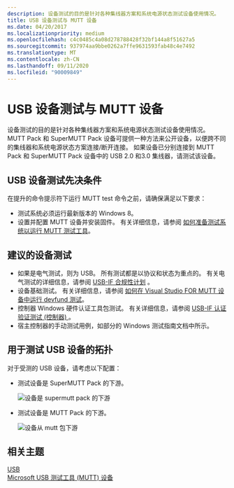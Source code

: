 ```yaml
---
description: 设备测试的目的是针对各种集线器方案和系统电源状态测试设备使用情况。
title: USB 设备测试与 MUTT 设备
ms.date: 04/20/2017
ms.localizationpriority: medium
ms.openlocfilehash: c4c0485c4a08d278788428f32bf144a8f51627a5
ms.sourcegitcommit: 937974aa9bbe0262a7ffe9631593fab48c4e7492
ms.translationtype: MT
ms.contentlocale: zh-CN
ms.lasthandoff: 09/11/2020
ms.locfileid: "90009849"
---
```

# <a name="usb-device-testing-with-mutt-devices"></a>USB 设备测试与 MUTT 设备


设备测试的目的是针对各种集线器方案和系统电源状态测试设备使用情况。 MUTT Pack 和 SuperMUTT Pack 设备可提供一种方法来公开设备，以便跨不同的集线器和系统电源状态方案连接/断开连接。 如果设备已分别连接到 MUTT Pack 和 SuperMUTT Pack 设备中的 USB 2.0 和3.0 集线器，请测试该设备。

## <a name="usb-device-testing-prerequisites"></a>USB 设备测试先决条件


在提升的命令提示符下运行 MUTT test 命令之前，请确保满足以下要求：

-   测试系统必须运行最新版本的 Windows 8。
-   设置并配置 MUTT 设备并安装固件。 有关详细信息，请参阅 [如何准备测试系统以运行 MUTT 测试工具](mutt-testing-options.md)。

## <a name="suggested-device-tests"></a>建议的设备测试


-   如果是电气测试，则为 USB。 所有测试都是以协议和状态为重点的。 有关电气测试的详细信息，请参阅 [USB-IF 合规性计划](https://www.usb.org/compliance) 。
-   设备基础测试。 有关详细信息，请参阅 [如何在 Visual Studio FOR MUTT 设备中运行 devfund 测试](how-to-run-device-fundamental-tests-in-visual-studio-for-connected-mutt-devices.md)。
-   控制器 Windows 硬件认证工具包测试。 有关详细信息，请参阅 [USB-IF 认证验证测试 (控制器) ](https://go.microsoft.com/fwlink/p/?linkid=316509)。
-   宿主控制器的手动测试用例，如部分的 Windows 测试指南文档中所示。

## <a name="topologies-for-testing-usb-devices"></a>用于测试 USB 设备的拓扑


对于受测的 USB 设备，请考虑以下配置：

-   测试设备是 SuperMUTT Pack 的下游。

    ![设备是 supermutt pack 的下游](images/fig13-topology-downstream-supermuttpack.png)

-   测试设备是 MUTT Pack 的下游。

    ![设备从 mutt 包下游](images/fig14-topology-downstream-muttpack.png)

## <a name="related-topics"></a>相关主题
[USB](../index.yml)  
[Microsoft USB 测试工具 (MUTT) 设备](microsoft-usb-test-tool--mutt--devices.md)